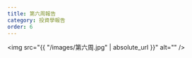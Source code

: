 ```yaml
---
title: 第六周報告
category: 投資學報告
order: 6
---
```


<span class="image fit"><img src="{{ "/images/第六周.jpg" | absolute_url }}" alt="" /></span>
